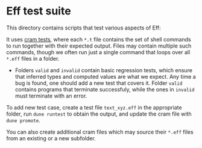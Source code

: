 # Eff test suite

This directory contains scripts that test various aspects of Eff:

It uses [cram tests](https://dune.readthedocs.io/en/stable/tests.html#cram-tests),
where each `*.t` file contains the set of shell commands to run together with their
expected output. Files may contain multiple such commands, though we often run just
a single command that loops over all `*.eff` files in a folder.

- Folders `valid` and `invalid` contain basic regression tests, which ensure that
  inferred types and computed values are what we expect. Any time a bug is
  found, one should add a new test that covers it. Folder `valid` contains programs
  that terminate successfuly, while the ones in `invalid` must terminate with an error.

To add new test case, create a test file `text_xyz.eff` in the appropriate folder,
run `dune runtest` to obtain the output, and update the cram file with `dune promote`.

You can also create additional cram files which may source their `*.eff` files from
an existing or a new subfolder.

